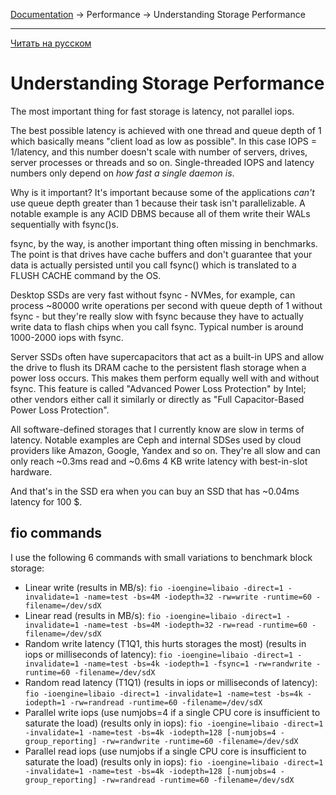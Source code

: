 [Documentation](../../README.md#documentation) → Performance → Understanding Storage Performance

-----

[Читать на русском](understanding.ru.md)

# Understanding Storage Performance

The most important thing for fast storage is latency, not parallel iops.

The best possible latency is achieved with one thread and queue depth of 1 which basically means
"client load as low as possible". In this case IOPS = 1/latency, and this number doesn't
scale with number of servers, drives, server processes or threads and so on.
Single-threaded IOPS and latency numbers only depend on *how fast a single daemon is*.

Why is it important? It's important because some of the applications *can't* use
queue depth greater than 1 because their task isn't parallelizable. A notable example
is any ACID DBMS because all of them write their WALs sequentially with fsync()s.

fsync, by the way, is another important thing often missing in benchmarks. The point is
that drives have cache buffers and don't guarantee that your data is actually persisted
until you call fsync() which is translated to a FLUSH CACHE command by the OS.

Desktop SSDs are very fast without fsync - NVMes, for example, can process ~80000 write
operations per second with queue depth of 1 without fsync - but they're really slow with
fsync because they have to actually write data to flash chips when you call fsync. Typical
number is around 1000-2000 iops with fsync.

Server SSDs often have supercapacitors that act as a built-in UPS and allow the drive
to flush its DRAM cache to the persistent flash storage when a power loss occurs.
This makes them perform equally well with and without fsync. This feature is called
"Advanced Power Loss Protection" by Intel; other vendors either call it similarly
or directly as "Full Capacitor-Based Power Loss Protection".

All software-defined storages that I currently know are slow in terms of latency.
Notable examples are Ceph and internal SDSes used by cloud providers like Amazon, Google,
Yandex and so on. They're all slow and can only reach ~0.3ms read and ~0.6ms 4 KB write latency
with best-in-slot hardware.

And that's in the SSD era when you can buy an SSD that has ~0.04ms latency for 100 $.

## fio commands

I use the following 6 commands with small variations to benchmark block storage:

- Linear write (results in MB/s):
  `fio -ioengine=libaio -direct=1 -invalidate=1 -name=test -bs=4M -iodepth=32 -rw=write -runtime=60 -filename=/dev/sdX`
- Linear read (results in MB/s):
  `fio -ioengine=libaio -direct=1 -invalidate=1 -name=test -bs=4M -iodepth=32 -rw=read -runtime=60 -filename=/dev/sdX`
- Random write latency (T1Q1, this hurts storages the most) (results in iops or milliseconds of latency):
  `fio -ioengine=libaio -direct=1 -invalidate=1 -name=test -bs=4k -iodepth=1 -fsync=1 -rw=randwrite -runtime=60 -filename=/dev/sdX`
- Random read latency (T1Q1) (results in iops or milliseconds of latency):
  `fio -ioengine=libaio -direct=1 -invalidate=1 -name=test -bs=4k -iodepth=1 -rw=randread -runtime=60 -filename=/dev/sdX`
- Parallel write iops (use numjobs=4 if a single CPU core is insufficient to saturate the load) (results only in iops):
  `fio -ioengine=libaio -direct=1 -invalidate=1 -name=test -bs=4k -iodepth=128 [-numjobs=4 -group_reporting] -rw=randwrite -runtime=60 -filename=/dev/sdX`
- Parallel read iops (use numjobs if a single CPU core is insufficient to saturate the load) (results only in iops):
  `fio -ioengine=libaio -direct=1 -invalidate=1 -name=test -bs=4k -iodepth=128 [-numjobs=4 -group_reporting] -rw=randread -runtime=60 -filename=/dev/sdX`
